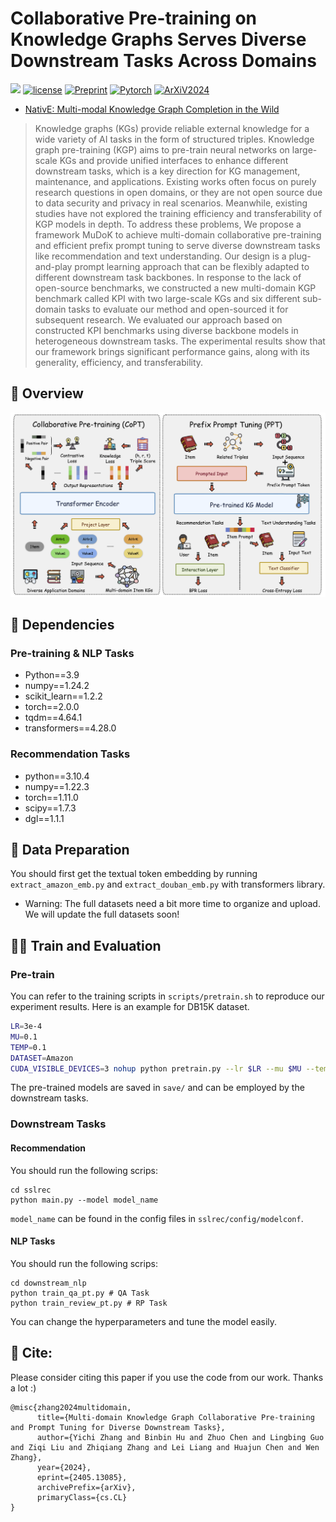# Collaborative Pre-training on Knowledge Graphs Serves Diverse Downstream Tasks Across Domains

![](https://img.shields.io/badge/version-1.0.1-blue)
[![license](https://img.shields.io/github/license/mashape/apistatus.svg?maxAge=2592000)](https://github.com/zjukg/NATIVE/main/LICENSE)
[![Preprint](https://img.shields.io/badge/Preprint'24-brightgreen)](https://arxiv.org/abs/2405.13085)
[![Pytorch](https://img.shields.io/badge/PyTorch-%23EE4C2C.svg?e&logo=PyTorch&logoColor=white)](https://pytorch.org/)
[![ArXiV2024](https://img.shields.io/badge/SIGIR-2024-%23bd9f65?labelColor=%2377BBDD&color=3388bb)](https://arxiv.org/abs/2405.13085)
 - [NativE: Multi-modal Knowledge Graph Completion in the Wild]()

> Knowledge graphs (KGs) provide reliable external knowledge for a wide variety of AI tasks in the form of structured triples. Knowledge graph pre-training (KGP) aims to pre-train neural networks on large-scale KGs and provide unified interfaces to enhance different downstream tasks, which is a key direction for KG management, maintenance, and applications. Existing works often focus on purely research questions in open domains, or they are not open source due to data security and privacy in real scenarios. Meanwhile, existing studies have not explored the training efficiency and transferability of KGP models in depth. To address these problems, We propose a framework MuDoK to achieve multi-domain collaborative pre-training and efficient prefix prompt tuning to serve diverse downstream tasks like recommendation and text understanding. Our design is a plug-and-play prompt learning approach that can be flexibly adapted to different downstream task backbones. In response to the lack of open-source benchmarks, we constructed a new multi-domain KGP benchmark called KPI with two large-scale KGs and six different sub-domain tasks to evaluate our method and open-sourced it for subsequent research. We evaluated our approach based on constructed KPI benchmarks using diverse backbone models in heterogeneous downstream tasks. The experimental results show that our framework brings significant performance gains, along with its generality, efficiency, and transferability.


## 👀 Overview
![model](resource/model.png)

## 🐍 Dependencies
### Pre-training & NLP Tasks
- Python==3.9
- numpy==1.24.2
- scikit_learn==1.2.2
- torch==2.0.0
- tqdm==4.64.1
- transformers==4.28.0

### Recommendation Tasks
- python==3.10.4
- numpy==1.22.3
- torch==1.11.0
- scipy==1.7.3
- dgl==1.1.1


## 📖 Data Preparation
You should first get the textual token embedding by running `extract_amazon_emb.py` and `extract_douban_emb.py` with transformers library.
- Warning: The full datasets need a bit more time to organize and upload. We will update the full datasets soon!

## 🏃‍♀️ Train and Evaluation

### Pre-train
You can refer to the training scripts in `scripts/pretrain.sh` to reproduce our experiment results. Here is an example for DB15K dataset.

```bash
LR=3e-4
MU=0.1
TEMP=0.1
DATASET=Amazon
CUDA_VISIBLE_DEVICES=3 nohup python pretrain.py --lr $LR --mu $MU --temperature $TEMP --dataset $DATASET > log-$DATASET-LR$LR-MU$MU-TEMP$TEMP.txt &
```
The pre-trained models are saved in `save/` and can be employed by the downstream tasks.

### Downstream Tasks

#### Recommendation

You should run the following scrips:

```
cd sslrec
python main.py --model model_name
```
`model_name` can be found in the config files in `sslrec/config/modelconf`. 

#### NLP Tasks
You should run the following scrips:

```
cd downstream_nlp
python train_qa_pt.py # QA Task
python train_review_pt.py # RP Task
```
You can change the hyperparameters and tune the model easily.



## 🤝 Cite:
Please consider citing this paper if you use the code from our work.
Thanks a lot :)

```bigquery
@misc{zhang2024multidomain,
      title={Multi-domain Knowledge Graph Collaborative Pre-training and Prompt Tuning for Diverse Downstream Tasks}, 
      author={Yichi Zhang and Binbin Hu and Zhuo Chen and Lingbing Guo and Ziqi Liu and Zhiqiang Zhang and Lei Liang and Huajun Chen and Wen Zhang},
      year={2024},
      eprint={2405.13085},
      archivePrefix={arXiv},
      primaryClass={cs.CL}
}
```